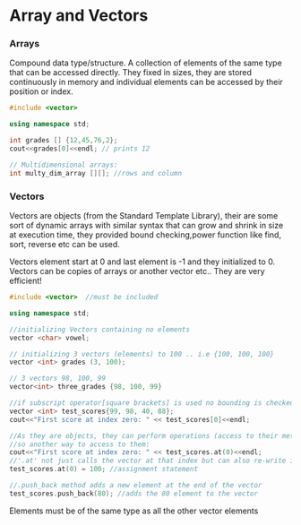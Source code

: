 # Array and Vectors

### Arrays

Compound data type/structure. A collection of elements of the same type that can be accessed directly. They fixed in sizes, they are stored continuously in memory and individual elements can be accessed by their position or index. 

```C++
#include <vector>

using namespace std;

int grades [] {12,45,76,2};
cout<<grades[0]<<endl; // prints 12

// Multidimensional arrays:
int multy_dim_array [][]; //rows and column
```
### Vectors 

Vectors are objects (from the Standard Template Library), their are some sort of dynamic arrays with similar syntax that can grow and shrink in size at execution time, they provided bound checking,power function like find, sort, reverse etc can be used. 

Vectors element start at 0 and last element is -1 and they initialized to 0. Vectors can be copies of arrays or another vector etc.. They are very efficient!

```C++
#include <vector>  //must be included

using namespace std;

//initializing Vectors containing no elements
vector <char> vowel;

// initializing 3 vectors (elements) to 100 .. i.e {100, 100, 100}
vector <int> grades (3, 100); 

// 3 vectors 98, 100, 99
vector<int> three_grades {98, 100, 99} 

//if subscript operator[square brackets] is used no bounding is checked, 
vector <int> test_scores{99, 98, 40, 88};
cout<<"First score at index zero: " << test_scores[0]<<endl; 

//As they are objects, they can perform operations (access to their methods in their classes), 
//so another way to access to them:
cout<<"First score at index zero: " << test_scores.at(0)<<endl; 
//'.at' not just calls the vector at that index but can also re-write it:
test_scores.at(0) = 100; //assignment statement

//.push_back method adds a new element at the end of the vector   
test_scores.push_back(80); //adds the 80 element to the vector
```
Elements must be of the same type as all the other vector elements
